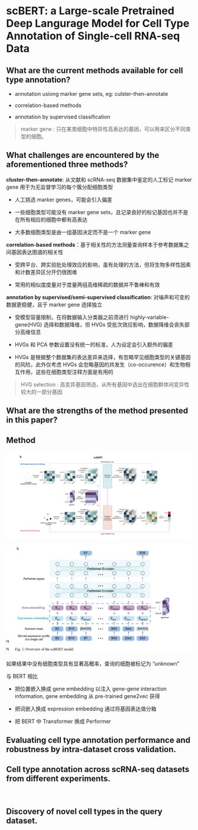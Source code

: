 # scBERT: a Large-scale Pretrained Deep Langurage Model for Cell Type Annotation of Single-cell RNA-seq Data

## What are the current methods available for cell type annotation?

- annotation usiong marker gene sets, eg: culster-then-annotate

- correlation-based methods

- annotation by supervised classification

> marker gene : 只在某类细胞中特异性高表达的基因，可以用来区分不同类型的细胞。
> 

## What challenges are encountered by the aforementioned three methods?

**cluster-then-annotate**: 从文献和 scRNA-seq 数据集中鉴定的人工标记 marker gene 用于为无监督学习的每个簇分配细胞类型

- 人工挑选 marker genes，可能会引入偏差

- 一些细胞类型可能没有 marker gene sets，且记录良好的标记基因也并不是在所有相应的细胞中都有高表达

- 大多数细胞类型是由一组基因决定而不是一个 marker gene

**correlation-based methods**：基于相关性的方法测量查询样本于参考数据集之间基因表达图谱的相关性

- 受跨平台、跨实验批处理效应的影响，虽有处理的方法，但将生物多样性因素和计数差异区分开仍很困难

- 常用的相似度度量对于度量两组高维稀疏的数据并不鲁棒和有效

**annotation by supervised/semi-supervised classification**: 对噪声和可变的数据更稳健，且于 marker gene 选择独立

- 受模型容量限制，在将数据输入分类器之前须进行 highly-variable-gene(HVG) 选择和数据降维，但 HVGs 受批次效应影响，数据降维会丧失部分高维信息

- HVGs 和 PCA 参数设置没有统一的标准，人为设定会引入额外的偏差

- HVGs 是根据整个数据集的表达差异来选择，有忽略罕见细胞类型的关键基因的风险，此外仅考虑 HVGs 会忽略基因的共发生（co-occurence）和生物相互作用，这些在细胞类型注释方面是有用的

> HVG selection : 高变异基因筛选，从所有基因中选出在细胞群体间变异性较大的一部分基因

##  What are the strengths of the method presented in this paper?



## Method

![overview_scbert_1](./pictures/overview_scbert_1.png)

![overview_scbert_2](./pictures/overview_scbert_2.png)

如果结果中没有细胞类型具有显著高概率，查询的细胞被标记为 “unknown”

与 BERT 相比

- 把位置嵌入换成 gene embedding 以注入 gene-gene interaction information, gene embedding 从 pre-trained gene2vec 获得

- 把词嵌入换成 expression embedding 通过将基因表达值分箱

- 把 BERT 中 Transformer 换成 Performer 

## Evaluating cell type annotation performance and robustness by intra-dataset cross validation.


## Cell type annotation across scRNA-seq datasets from different experiments.

![]()

## Discovery of novel cell types in the query dataset.



















